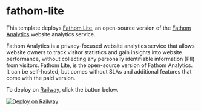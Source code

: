 # fathom-lite
This template deploys [Fathom Lite](https://github.com/usefathom/fathom), an open-source version of the [Fathom Analytics](https://usefathom.com/) website analytics service.

Fathom Analytics is a privacy-focused website analytics service that allows website owners to track visitor statistics and gain insights into website performance, without collecting any personally identifiable information (PII) from visitors. Fathom Lite, is the open-source version of Fathom Analytics. It can be self-hosted, but comes without SLAs and additional features that come with the paid version.

To deploy on [Railway](https://railway.app/?referralCode=alphasec), click the button below.

[![Deploy on Railway](https://railway.app/button.svg)](https://railway.app/new/template/dXJiR5?referralCode=alphasec)
